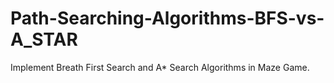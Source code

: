 # Path-Searching-Algorithms-BFS-vs-A_STAR
Implement Breath First Search and A* Search Algorithms in Maze Game.
